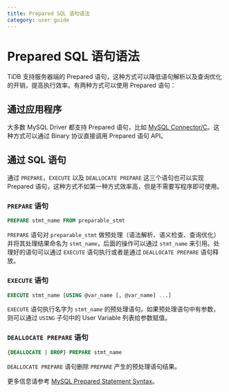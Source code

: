 ```yaml
---
title: Prepared SQL 语句语法
category: user guide
---
```


# Prepared SQL 语句语法

TiDB 支持服务器端的 Prepared 语句，这种方式可以降低语句解析以及查询优化的开销，提高执行效率。有两种方式可以使用 Prepared 语句：

## 通过应用程序

大多数 MySQL Driver 都支持 Prepared 语句，比如 [MySQL Connector/C](https://dev.mysql.com/doc/connector-c/en/)。这种方式可以通过 Binary 协议直接调用 Prepared 语句 API。

## 通过 SQL 语句

通过 `PREPARE`，`EXECUTE` 以及 `DEALLOCATE PREPARE` 这三个语句也可以实现 Prepared 语句，这种方式不如第一种方式效率高，但是不需要写程序即可使用。

### `PREPARE` 语句

```sql
PREPARE stmt_name FROM preparable_stmt
```

`PREPARE` 语句对 `preparable_stmt` 做预处理（语法解析、语义检查、查询优化）并将其处理结果命名为 `stmt_name`，后面的操作可以通过 `stmt_name` 来引用。处理好的语句可以通过 `EXECUTE` 语句执行或者是通过 `DEALLOCATE PREPARE` 语句释放。

### `EXECUTE` 语句

```sql
EXECUTE stmt_name [USING @var_name [, @var_name] ...]
```

`EXECUTE` 语句执行名字为 `stmt_name` 的预处理语句。如果预处理语句中有参数，则可以通过 `USING` 子句中的 User Variable 列表给参数赋值。

### `DEALLOCATE PREPARE` 语句

```sql
{DEALLOCATE | DROP} PREPARE stmt_name
```

`DEALLOCATE PREPARE` 语句删除 `PREPARE` 产生的预处理语句结果。

更多信息请参考 [MySQL Prepared Statement Syntax](https://dev.mysql.com/doc/refman/5.7/en/sql-syntax-prepared-statements.html)。